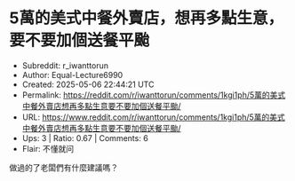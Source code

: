 # 5萬的美式中餐外賣店，想再多點生意，要不要加個送餐平颱

- Subreddit: r_iwanttorun
- Author: Equal-Lecture6990
- Created: 2025-05-06 22:44:21 UTC
- Permalink: https://reddit.com/r/iwanttorun/comments/1kgi1ph/5萬的美式中餐外賣店想再多點生意要不要加個送餐平颱/
- URL: https://www.reddit.com/r/iwanttorun/comments/1kgi1ph/5萬的美式中餐外賣店想再多點生意要不要加個送餐平颱/
- Ups: 3 | Ratio: 0.67 | Comments: 6
- Flair: 不懂就问


做過的了老闆們有什麼建議嗎？

